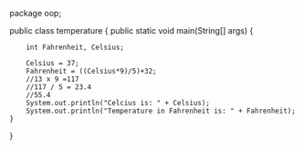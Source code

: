 package oop;

public class temperature {
	public static void main(String[] args) {
		
		int Fahrenheit, Celsius;  
		
        Celsius = 37;  
        Fahrenheit = ((Celsius*9)/5)+32; 
        //13 x 9 =117   
        //117 / 5 = 23.4
        //55.4
        System.out.println("Celcius is: " + Celsius);
        System.out.println("Temperature in Fahrenheit is: " + Fahrenheit); 
	}
}
